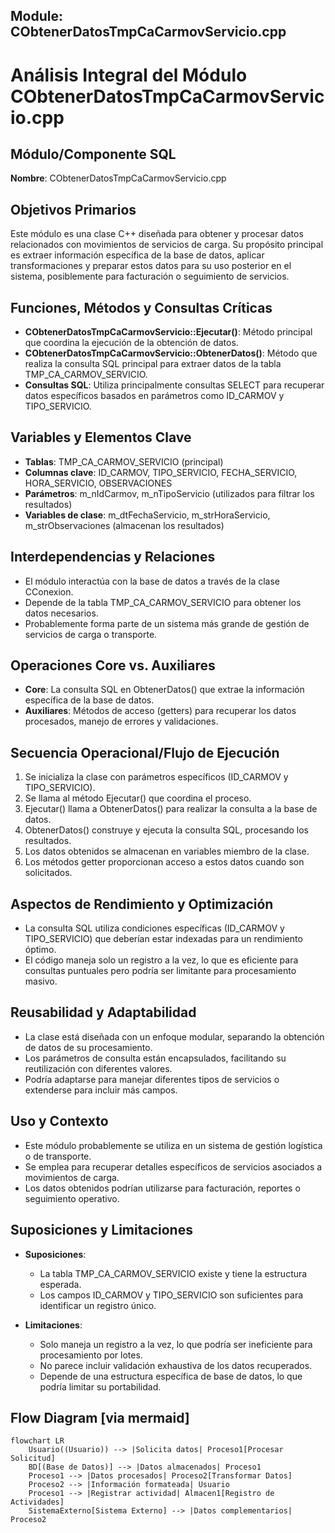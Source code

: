 ## Module: CObtenerDatosTmpCaCarmovServicio.cpp
# Análisis Integral del Módulo CObtenerDatosTmpCaCarmovServicio.cpp

## Módulo/Componente SQL
**Nombre**: CObtenerDatosTmpCaCarmovServicio.cpp

## Objetivos Primarios
Este módulo es una clase C++ diseñada para obtener y procesar datos relacionados con movimientos de servicios de carga. Su propósito principal es extraer información específica de la base de datos, aplicar transformaciones y preparar estos datos para su uso posterior en el sistema, posiblemente para facturación o seguimiento de servicios.

## Funciones, Métodos y Consultas Críticas
- **CObtenerDatosTmpCaCarmovServicio::Ejecutar()**: Método principal que coordina la ejecución de la obtención de datos.
- **CObtenerDatosTmpCaCarmovServicio::ObtenerDatos()**: Método que realiza la consulta SQL principal para extraer datos de la tabla TMP_CA_CARMOV_SERVICIO.
- **Consultas SQL**: Utiliza principalmente consultas SELECT para recuperar datos específicos basados en parámetros como ID_CARMOV y TIPO_SERVICIO.

## Variables y Elementos Clave
- **Tablas**: TMP_CA_CARMOV_SERVICIO (principal)
- **Columnas clave**: ID_CARMOV, TIPO_SERVICIO, FECHA_SERVICIO, HORA_SERVICIO, OBSERVACIONES
- **Parámetros**: m_nIdCarmov, m_nTipoServicio (utilizados para filtrar los resultados)
- **Variables de clase**: m_dtFechaServicio, m_strHoraServicio, m_strObservaciones (almacenan los resultados)

## Interdependencias y Relaciones
- El módulo interactúa con la base de datos a través de la clase CConexion.
- Depende de la tabla TMP_CA_CARMOV_SERVICIO para obtener los datos necesarios.
- Probablemente forma parte de un sistema más grande de gestión de servicios de carga o transporte.

## Operaciones Core vs. Auxiliares
- **Core**: La consulta SQL en ObtenerDatos() que extrae la información específica de la base de datos.
- **Auxiliares**: Métodos de acceso (getters) para recuperar los datos procesados, manejo de errores y validaciones.

## Secuencia Operacional/Flujo de Ejecución
1. Se inicializa la clase con parámetros específicos (ID_CARMOV y TIPO_SERVICIO).
2. Se llama al método Ejecutar() que coordina el proceso.
3. Ejecutar() llama a ObtenerDatos() para realizar la consulta a la base de datos.
4. ObtenerDatos() construye y ejecuta la consulta SQL, procesando los resultados.
5. Los datos obtenidos se almacenan en variables miembro de la clase.
6. Los métodos getter proporcionan acceso a estos datos cuando son solicitados.

## Aspectos de Rendimiento y Optimización
- La consulta SQL utiliza condiciones específicas (ID_CARMOV y TIPO_SERVICIO) que deberían estar indexadas para un rendimiento óptimo.
- El código maneja solo un registro a la vez, lo que es eficiente para consultas puntuales pero podría ser limitante para procesamiento masivo.

## Reusabilidad y Adaptabilidad
- La clase está diseñada con un enfoque modular, separando la obtención de datos de su procesamiento.
- Los parámetros de consulta están encapsulados, facilitando su reutilización con diferentes valores.
- Podría adaptarse para manejar diferentes tipos de servicios o extenderse para incluir más campos.

## Uso y Contexto
- Este módulo probablemente se utiliza en un sistema de gestión logística o de transporte.
- Se emplea para recuperar detalles específicos de servicios asociados a movimientos de carga.
- Los datos obtenidos podrían utilizarse para facturación, reportes o seguimiento operativo.

## Suposiciones y Limitaciones
- **Suposiciones**: 
  - La tabla TMP_CA_CARMOV_SERVICIO existe y tiene la estructura esperada.
  - Los campos ID_CARMOV y TIPO_SERVICIO son suficientes para identificar un registro único.
  
- **Limitaciones**:
  - Solo maneja un registro a la vez, lo que podría ser ineficiente para procesamiento por lotes.
  - No parece incluir validación exhaustiva de los datos recuperados.
  - Depende de una estructura específica de base de datos, lo que podría limitar su portabilidad.
## Flow Diagram [via mermaid]
```mermaid
flowchart LR
    Usuario((Usuario)) --> |Solicita datos| Proceso1[Procesar Solicitud]
    BD[(Base de Datos)] --> |Datos almacenados| Proceso1
    Proceso1 --> |Datos procesados| Proceso2[Transformar Datos]
    Proceso2 --> |Información formateada| Usuario
    Proceso1 --> |Registrar actividad| Almacen1[Registro de Actividades]
    SistemaExterno[Sistema Externo] --> |Datos complementarios| Proceso2
```
